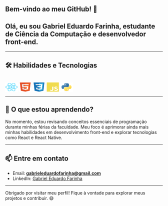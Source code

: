 ## Bem-vindo ao meu GitHub! 👋

## Olá, eu sou Gabriel Eduardo Farinha, estudante de Ciência da Computação e desenvolvedor front-end.

---

## 🛠 Habilidades e Tecnologias

<div style="display: inline_block"><br>
  <img align="center" alt="Gabriel-React" height="30" width="40" src="https://raw.githubusercontent.com/devicons/devicon/master/icons/react/react-original.svg">
  <img align="center" alt="Gabriel-HTML" height="30" width="40" src="https://raw.githubusercontent.com/devicons/devicon/master/icons/html5/html5-original.svg">
  <img align="center" alt="Gabriel-CSS" height="30" width="40" src="https://raw.githubusercontent.com/devicons/devicon/master/icons/css3/css3-original.svg">
  <img align="center" alt="Gabriel-Js" height="30" width="40" src="https://raw.githubusercontent.com/devicons/devicon/master/icons/javascript/javascript-plain.svg">
  <img align="center" alt="Gabriel-Python" height="30" width="40" src="https://raw.githubusercontent.com/devicons/devicon/master/icons/python/python-original.svg">
</div>

---

## 🌱 O que estou aprendendo?

No momento, estou revisando conceitos essenciais de programação durante minhas férias da faculdade. Meu foco é aprimorar ainda mais minhas habilidades em desenvolvimento front-end e explorar 
tecnologias como React e React Native.

---

## 📫 Entre em contato

- Email: **gabrieleduardofarinha@gmail.com**
- LinkedIn: [Gabriel Eduardo Farinha](https://linkedin.com/in/GabrielEduardoFarinha)

---

Obrigado por visitar meu perfil! Fique à vontade para explorar meus projetos e contribuir. 😄

